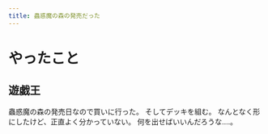```yaml
---
title: 蟲惑魔の森の発売だった
---
```


# やったこと

## 遊戯王

蟲惑魔の森の発売日なので買いに行った。
そしてデッキを組む。
なんとなく形にしたけど、正直よく分かっていない。
何を出せばいいんだろうな‥‥。
